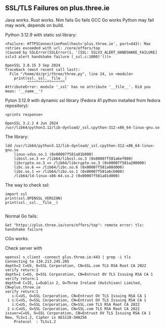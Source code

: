 SSL/TLS  Failures on plus.three.ie
---

Java works.
Rust works.
Nim fails
Go fails
GCC Go works
Python may fail may work, depends on build.


Python 3.12.9 with static ssl library:

```
<Failure: HTTPSConnectionPool(host='plus.three.ie', port=443): Max retries exceeded with url: /core/offers/top 
(Caused by SSLError(SSLError(1, '[SSL: SSLV3_ALERT_HANDSHAKE_FAILURE] sslv3 alert handshake failure (_ssl.c:1000)')))>

OpenSSL 3.0.15 3 Sep 2024
Traceback (most recent call last):
  File "/home/dz/prj/three/three.py", line 24, in <module>
    print(ssl._ssl.__file__)
          ^^^^^^^^^^^^^^^^^
AttributeError: module '_ssl' has no attribute '__file__'. Did you mean: '__name__'?

```


Pyton 3.12.9 with dynamic ssl library (Fedora 41 python installed from fedora repository):
```
<prints response>

OpenSSL 3.2.2 4 Jun 2024
/usr/lib64/python3.12/lib-dynload/_ssl.cpython-312-x86_64-linux-gnu.so

```
The library:
```
ldd /usr/lib64/python3.12/lib-dynload/_ssl.cpython-312-x86_64-linux-gnu.so
    linux-vdso.so.1 (0x00007f581a81b000)
    libssl.so.3 => /lib64/libssl.so.3 (0x00007f581a6ef000)
    libcrypto.so.3 => /lib64/libcrypto.so.3 (0x00007f581a200000)
    libc.so.6 => /lib64/libc.so.6 (0x00007f581a00d000)
    libz.so.1 => /lib64/libz.so.1 (0x00007f581a6cb000)
    /lib64/ld-linux-x86-64.so.2 (0x00007f581a81d000)
```


The way to check ssl:
```
import ssl
print(ssl.OPENSSL_VERSION)
print(ssl._ssl.__file__)


```

Normal Go fails:
```
Get "https://plus.three.ie/core/offers/top": remote error: tls: handshake failure

```

CGo works.

Check server with 
```
openssl s_client -connect plus.three.ie:443 | grep -i tls
Connecting to 134.213.245.205
depth=2 C=US, O=SSL Corporation, CN=SSL.com TLS RSA Root CA 2022
verify return:1
depth=1 C=US, O=SSL Corporation, CN=Entrust OV TLS Issuing RSA CA 1
verify return:1
depth=0 C=IE, L=Dublin 2, O=Three Ireland (Hutchison) Limited, CN=plus.three.ie
verify return:1
   i:C=US, O=SSL Corporation, CN=Entrust OV TLS Issuing RSA CA 1
 1 s:C=US, O=SSL Corporation, CN=Entrust OV TLS Issuing RSA CA 1
   i:C=US, O=SSL Corporation, CN=SSL.com TLS RSA Root CA 2022
 2 s:C=US, O=SSL Corporation, CN=SSL.com TLS RSA Root CA 2022
issuer=C=US, O=SSL Corporation, CN=Entrust OV TLS Issuing RSA CA 1
New, TLSv1.2, Cipher is AES128-SHA256
    Protocol  : TLSv1.2

```